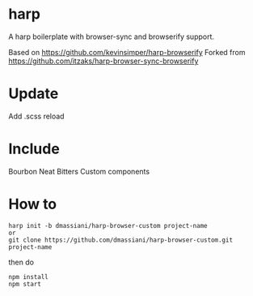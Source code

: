 harp
===============

A harp boilerplate with browser-sync and browserify support.

Based on https://github.com/kevinsimper/harp-browserify
Forked from https://github.com/itzaks/harp-browser-sync-browserify

Update
===============
Add .scss reload

Include
===============
Bourbon
Neat
Bitters
Custom components

How to
===============

```
harp init -b dmassiani/harp-browser-custom project-name
or
git clone https://github.com/dmassiani/harp-browser-custom.git project-name
```

then do

```
npm install
npm start
```
